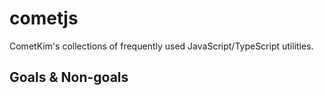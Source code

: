# cometjs

CometKim's collections of frequently used JavaScript/TypeScript utilities.

## Goals & Non-goals
